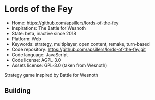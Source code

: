 # Lords of the Fey

- Home: https://github.com/apsillers/lords-of-the-fey
- Inspirations: The Battle for Wesnoth
- State: beta, inactive since 2018
- Platform: Web
- Keywords: strategy, multiplayer, open content, remake, turn-based
- Code repository: https://github.com/apsillers/lords-of-the-fey.git
- Code language: JavaScript
- Code license: AGPL-3.0
- Assets license: GPL-3.0 (taken from Wesnoth)

Strategy game inspired by Battle for Wesnoth

## Building
